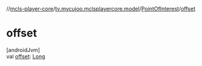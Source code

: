 //[mcls-player-core](../../../index.md)/[tv.mycujoo.mclsplayercore.model](../index.md)/[PointOfInterest](index.md)/[offset](offset.md)

# offset

[androidJvm]\
val [offset](offset.md): [Long](https://kotlinlang.org/api/latest/jvm/stdlib/kotlin/-long/index.html)
